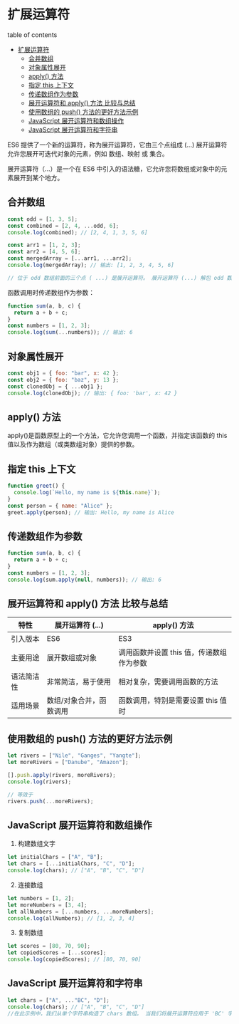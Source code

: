 # 扩展运算符

table of contents

- [扩展运算符](#扩展运算符)
  - [合并数组](#合并数组)
  - [对象属性展开](#对象属性展开)
  - [apply() 方法](#apply-方法)
  - [指定 this 上下文](#指定-this-上下文)
  - [传递数组作为参数](#传递数组作为参数)
  - [展开运算符和 apply() 方法 比较与总结](#展开运算符和-apply-方法-比较与总结)
  - [使用数组的 push() 方法的更好方法示例](#使用数组的-push-方法的更好方法示例)
  - [JavaScript 展开运算符和数组操作](#javascript-展开运算符和数组操作)
  - [JavaScript 展开运算符和字符串](#javascript-展开运算符和字符串)

ES6 提供了一个新的运算符，称为展开运算符，它由三个点组成 (...)
展开运算符允许您展开可迭代对象的元素，例如 数组、映射 或 集合。

展开运算符（...）是一个在 ES6 中引入的语法糖，它允许您将数组或对象中的元素展开到某个地方。

## 合并数组

```javascript
const odd = [1, 3, 5];
const combined = [2, 4, ...odd, 6];
console.log(combined); // [2, 4, 1, 3, 5, 6]

const arr1 = [1, 2, 3];
const arr2 = [4, 5, 6];
const mergedArray = [...arr1, ...arr2];
console.log(mergedArray); // 输出: [1, 2, 3, 4, 5, 6]

// 位于 odd 数组前面的三个点 ( ...) 是展开运算符。 展开运算符 (...) 解包 odd 数组的元素。
```

函数调用时传递数组作为参数：

```javascript
function sum(a, b, c) {
  return a + b + c;
}
const numbers = [1, 2, 3];
console.log(sum(...numbers)); // 输出: 6
```

## 对象属性展开

```javascript
const obj1 = { foo: "bar", x: 42 };
const obj2 = { foo: "baz", y: 13 };
const clonedObj = { ...obj1 };
console.log(clonedObj); // 输出: { foo: 'bar', x: 42 }
```

## apply() 方法

apply()是函数原型上的一个方法，它允许您调用一个函数，并指定该函数的 this 值以及作为数组（或类数组对象）提供的参数。

## 指定 this 上下文

```javascript
function greet() {
  console.log(`Hello, my name is ${this.name}`);
}
const person = { name: "Alice" };
greet.apply(person); // 输出: Hello, my name is Alice
```

## 传递数组作为参数

```javascript
function sum(a, b, c) {
  return a + b + c;
}
const numbers = [1, 2, 3];
console.log(sum.apply(null, numbers)); // 输出: 6
```

<!--
sum.apply(null, numbers) 为什么要设置null
在JavaScript中，当您使用apply()方法调用一个函数时，第一个参数是可选的，它指定了函数运行时this的值。如果您不关心this的值，或者函数不依赖于特定的this上下文，则可以传递null或undefined作为第一个参数。

在sum.apply(null, numbers)这个例子中，sum函数很可能是一个不依赖于this上下文的纯函数。因此，传递null作为第一个参数是安全的，它不会影响函数的执行结果。实际上，在这个特定的情况下，您甚至可以省略第一个参数，直接调用sum.apply(numbers)，JavaScript引擎会自动将this设置为全局对象（在浏览器中是window对象，在Node.js中是global对象）或严格模式下的undefined。

然而，明确传递null或undefined作为this的值是一种良好的编程习惯，因为它使代码的意图更加清晰：您是在故意忽略this的值，而不是忘记了它。这样做还可以避免在将来修改函数时引入难以发现的错误，尤其是当函数的行为开始依赖于this上下文时。

 -->

## 展开运算符和 apply() 方法 比较与总结

| 特性       | 展开运算符 (...)        | apply() 方法                             |
| ---------- | ----------------------- | ---------------------------------------- |
| 引入版本   | ES6                     | ES3                                      |
| 主要用途   | 展开数组或对象          | 调用函数并设置 this 值，传递数组作为参数 |
| 语法简洁性 | 非常简洁，易于使用      | 相对复杂，需要调用函数的方法             |
| 适用场景   | 数组/对象合并，函数调用 | 函数调用，特别是需要设置 this 值时       |

## 使用数组的 push() 方法的更好方法示例

```javascript
let rivers = ["Nile", "Ganges", "Yangte"];
let moreRivers = ["Danube", "Amazon"];

[].push.apply(rivers, moreRivers);
console.log(rivers);

// 等效于
rivers.push(...moreRivers);
```

## JavaScript 展开运算符和数组操作

1. 构建数组文字

```javascript
let initialChars = ["A", "B"];
let chars = [...initialChars, "C", "D"];
console.log(chars); // ["A", "B", "C", "D"]
```

2. 连接数组

```javascript
let numbers = [1, 2];
let moreNumbers = [3, 4];
let allNumbers = [...numbers, ...moreNumbers];
console.log(allNumbers); // [1, 2, 3, 4]
```

3. 复制数组

```javascript
let scores = [80, 70, 90];
let copiedScores = [...scores];
console.log(copiedScores); // [80, 70, 90]
```

## JavaScript 展开运算符和字符串

```javascript
let chars = ["A", ..."BC", "D"];
console.log(chars); // ["A", "B", "C", "D"]
//在此示例中，我们从单个字符串构造了 chars 数组。 当我们将展开运算符应用于 'BC' 字符串时，它将 'BC' 字符串的每个字符展开到单个字符中。
```
